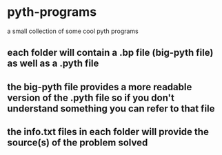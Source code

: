 # pyth-programs
a small collection of some cool pyth programs
## each folder will contain a .bp file (big-pyth file) as well as a .pyth file
## the big-pyth file provides a more readable version of the .pyth file so if you don't understand something you can refer to that file
## the info.txt files in each folder will provide the source(s) of the problem solved
